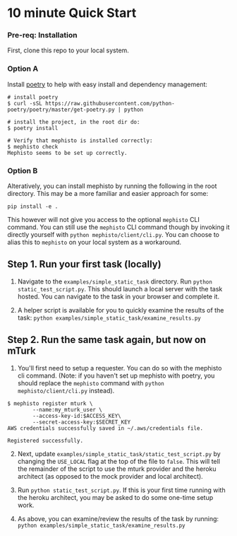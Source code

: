 # 10 minute Quick Start

### Pre-req: Installation

First, clone this repo to your local system.

### Option A
Install [poetry](https://github.com/python-poetry/poetry) to help with easy install and dependency management:

```
# install poetry
$ curl -sSL https://raw.githubusercontent.com/python-poetry/poetry/master/get-poetry.py | python

# install the project, in the root dir do:
$ poetry install

# Verify that mephisto is installed correctly:
$ mephisto check
Mephisto seems to be set up correctly.

```

### Option B
Alteratively, you can install mephisto by running the following in the root directory. This may be a more familiar and easier approach for some:
```
pip install -e .
```
This however will not give you access to the optional `mephisto` CLI command.
You can still use the `mephisto` CLI command though by invoking it directly yourself with `python mephisto/client/cli.py`. You can choose to alias this to `mephisto` on your local system as a workaround.

## Step 1. Run your first task (locally)

1. Navigate to the `examples/simple_static_task` directory. Run `python static_test_script.py`. This should launch a local server with the task hosted. You can navigate to the task in your browser and complete it.

2. A helper script is available for you to quickly examine the results of the task: `python examples/simple_static_task/examine_results.py`


## Step 2. Run the same task again, but now on mTurk

1. You'll first need to setup a requester. You can do so with the mephisto cli command. (Note: if you haven't set up mephisto with poetry, you should replace the `mephisto` command with `python mephisto/client/cli.py` instead).

```
$ mephisto register mturk \
        --name:my_mturk_user \
        --access-key-id:$ACCESS_KEY\
        --secret-access-key:$SECRET_KEY
AWS credentials successfully saved in ~/.aws/credentials file.

Registered successfully.
```

2. Next, update `examples/simple_static_task/static_test_script.py` by changing the `USE_LOCAL` flag at the top of the file to `false`. This will tell the remainder of the script to use the mturk provider and the heroku architect (as opposed to the mock provider and local architect).

3. Run `python static_test_script.py`. If this is your first time running with the heroku architect, you may be asked to do some one-time setup work.

4. As above, you can examine/review the results of the task by running: `python examples/simple_static_task/examine_results.py`